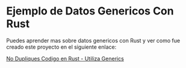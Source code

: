 # Ejemplo de Datos Genericos Con Rust

Puedes aprender mas sobre datos genericos con Rust y ver como fue creado este proyecto en el siguiente enlace:

[No Dupliques Codigo en Rust - Utiliza Generics](https://rustyfullstack.com/blog/no-dupliques-c%C3%B3digo-en-rust---utiliza-generics)
